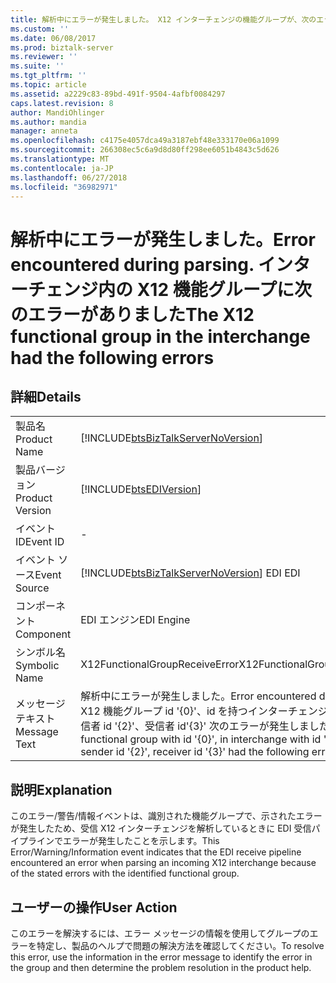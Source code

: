 ```yaml
---
title: 解析中にエラーが発生しました。 X12 インターチェンジの機能グループが、次のエラー |Microsoft Docs
ms.custom: ''
ms.date: 06/08/2017
ms.prod: biztalk-server
ms.reviewer: ''
ms.suite: ''
ms.tgt_pltfrm: ''
ms.topic: article
ms.assetid: a2229c83-89bd-491f-9504-4afbf0084297
caps.latest.revision: 8
author: MandiOhlinger
ms.author: mandia
manager: anneta
ms.openlocfilehash: c4175e4057dca49a3187ebf48e333170e06a1099
ms.sourcegitcommit: 266308ec5c6a9d8d80ff298ee6051b4843c5d626
ms.translationtype: MT
ms.contentlocale: ja-JP
ms.lasthandoff: 06/27/2018
ms.locfileid: "36982971"
---
```

# <a name="error-encountered-during-parsing-the-x12-functional-group-in-the-interchange-had-the-following-errors"></a><span data-ttu-id="eb16f-103">解析中にエラーが発生しました。</span><span class="sxs-lookup"><span data-stu-id="eb16f-103">Error encountered during parsing.</span></span> <span data-ttu-id="eb16f-104">インターチェンジ内の X12 機能グループに次のエラーがありました</span><span class="sxs-lookup"><span data-stu-id="eb16f-104">The X12 functional group in the interchange had the following errors</span></span>
## <a name="details"></a><span data-ttu-id="eb16f-105">詳細</span><span class="sxs-lookup"><span data-stu-id="eb16f-105">Details</span></span>  
  
|                 |                                                                                                                                                                           |
|-----------------|---------------------------------------------------------------------------------------------------------------------------------------------------------------------------|
|  <span data-ttu-id="eb16f-106">製品名</span><span class="sxs-lookup"><span data-stu-id="eb16f-106">Product Name</span></span>   |                                            [!INCLUDE[btsBizTalkServerNoVersion](../includes/btsbiztalkservernoversion-md.md)]                                             |
| <span data-ttu-id="eb16f-107">製品バージョン</span><span class="sxs-lookup"><span data-stu-id="eb16f-107">Product Version</span></span> |                                                        [!INCLUDE[btsEDIVersion](../includes/btsediversion-md.md)]                                                         |
|    <span data-ttu-id="eb16f-108">イベント ID</span><span class="sxs-lookup"><span data-stu-id="eb16f-108">Event ID</span></span>     |                                                                                     -                                                                                     |
|  <span data-ttu-id="eb16f-109">イベント ソース</span><span class="sxs-lookup"><span data-stu-id="eb16f-109">Event Source</span></span>   |                                          [!INCLUDE[btsBizTalkServerNoVersion](../includes/btsbiztalkservernoversion-md.md)]<span data-ttu-id="eb16f-110"> EDI</span><span class="sxs-lookup"><span data-stu-id="eb16f-110"> EDI</span></span>                                           |
|    <span data-ttu-id="eb16f-111">コンポーネント</span><span class="sxs-lookup"><span data-stu-id="eb16f-111">Component</span></span>    |                                                                                <span data-ttu-id="eb16f-112">EDI エンジン</span><span class="sxs-lookup"><span data-stu-id="eb16f-112">EDI Engine</span></span>                                                                                 |
|  <span data-ttu-id="eb16f-113">シンボル名</span><span class="sxs-lookup"><span data-stu-id="eb16f-113">Symbolic Name</span></span>  |                                                                      <span data-ttu-id="eb16f-114">X12FunctionalGroupReceiveError</span><span class="sxs-lookup"><span data-stu-id="eb16f-114">X12FunctionalGroupReceiveError</span></span>                                                                       |
|  <span data-ttu-id="eb16f-115">メッセージ テキスト</span><span class="sxs-lookup"><span data-stu-id="eb16f-115">Message Text</span></span>   | <span data-ttu-id="eb16f-116">解析中にエラーが発生しました。</span><span class="sxs-lookup"><span data-stu-id="eb16f-116">Error encountered during parsing.</span></span> <span data-ttu-id="eb16f-117">X12 機能グループ id '{0}'、id を持つインターチェンジ内で'{1}'、送信者 id '{2}'、受信者 id'{3}' 次のエラーが発生しました。</span><span class="sxs-lookup"><span data-stu-id="eb16f-117">The X12 functional group with id '{0}', in interchange with id '{1}', with sender id '{2}', receiver id '{3}' had the following errors:</span></span> |
  
## <a name="explanation"></a><span data-ttu-id="eb16f-118">説明</span><span class="sxs-lookup"><span data-stu-id="eb16f-118">Explanation</span></span>  
 <span data-ttu-id="eb16f-119">このエラー/警告/情報イベントは、識別された機能グループで、示されたエラーが発生したため、受信 X12 インターチェンジを解析しているときに EDI 受信パイプラインでエラーが発生したことを示します。</span><span class="sxs-lookup"><span data-stu-id="eb16f-119">This Error/Warning/Information event indicates that the EDI receive pipeline encountered an error when parsing an incoming X12 interchange because of the stated errors with the identified functional group.</span></span>  
  
## <a name="user-action"></a><span data-ttu-id="eb16f-120">ユーザーの操作</span><span class="sxs-lookup"><span data-stu-id="eb16f-120">User Action</span></span>  
 <span data-ttu-id="eb16f-121">このエラーを解決するには、エラー メッセージの情報を使用してグループのエラーを特定し、製品のヘルプで問題の解決方法を確認してください。</span><span class="sxs-lookup"><span data-stu-id="eb16f-121">To resolve this error, use the information in the error message to identify the error in the group and then determine the problem resolution in the product help.</span></span>